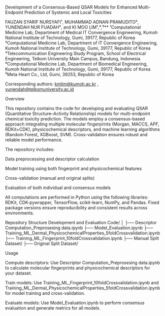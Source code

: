 Development of a Consensus-Based QSAR Models for Enhanced Multi-Endpoint Prediction of Systemic and Local Toxicities

FAUZAN SYARIF NURSYAFI¹, MUHAMMAD ADNAN PRAMUDITO², YUNENDAH NUR FUADAH³, and KI MOO LIM¹,⁴,⁵**
¹Computational Medicine Lab, Department of Medical IT Convergence Engineering, Kumoh National Institute of Technology, Gumi, 39177, Republic of Korea
²Computational Medicine Lab, Department of IT Convergence Engineering, Kumoh National Institute of Technology, Gumi, 39177, Republic of Korea
³Telecommunication Engineering Study Program, School of Electrical Engineering, Telkom University Main Campus, Bandung, Indonesia
⁴Computational Medicine Lab, Department of Biomedical Engineering, Kumoh National Institute of Technology, Gumi, 39177, Republic of Korea
⁵Meta Heart Co., Ltd, Gumi, 39253, Republic of Korea

Corresponding authors: kmlim@kumoh.ac.kr
, yunendah@telkomuniversity.ac.id

Overview

This repository contains the code for developing and evaluating QSAR (Quantitative Structure–Activity Relationship) models for multi-endpoint chemical toxicity prediction. The models employ a consensus-based approach integrating multiple molecular fingerprints (Morgan, MACCS, APF, RDKit+CDK), physicochemical descriptors, and machine learning algorithms (Random Forest, XGBoost, SVM). Cross-validation ensures robust and reliable model performance.

The repository includes:

Data preprocessing and descriptor calculation

Model training using both fingerprint and physicochemical features

Cross-validation (manual and original splits)

Evaluation of both individual and consensus models

All computations are performed in Python using the following libraries: RDKit, CDK-pywrapper, TensorFlow, scikit-learn, NumPy, and Pandas. Fixed package versions ensure reproducibility and consistent results across environments.

Repository Structure
Development and Evaluation Code/
│
├── Descriptor Computation_Preprosesing data.ipynb
├── Model_Evaluation.ipynb
├── Training_ML_Dermal_PhysicochemicalProperties_5foldCrossvalidation.ipynb
├── Training_ML_Fingerprint_10foldCrossvalidation.ipynb
├── Manual Split Dataset/
├── Original Split Dataset/

Usage

Compute descriptors: Use Descriptor Computation_Preprosesing data.ipynb to calculate molecular fingerprints and physicochemical descriptors for your dataset.

Train models: Use Training_ML_Fingerprint_10foldCrossvalidation.ipynb and Training_ML_Dermal_PhysicochemicalProperties_5foldCrossvalidation.ipynb for model training and cross-validation.

Evaluate models: Use Model_Evaluation.ipynb to perform consensus evaluation and generate metrics for all models.
